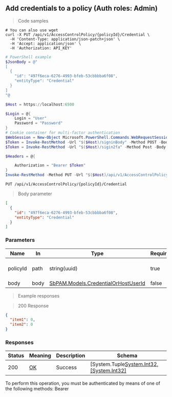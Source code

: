 
## Add credentials to a policy (Auth roles: Admin)

<a id="opIdAddMultipleCredentialsToPolicyAsync"></a>

> Code samples

```shell
# You can also use wget
curl -X PUT /api/v1/AccessControlPolicy/{policyId}/Credential \
  -H 'Content-Type: application/json-patch+json' \
  -H 'Accept: application/json' \
  -H 'Authorization: API_KEY'

```

```powershell
# PowerShell example
$JsonBody = @"
[
  {
    "id": "497f6eca-6276-4993-bfeb-53cbbbba6f08",
    "entityType": "Credential"
  }
]
"@

$Host = https://localhost:6500

$Login = @{
    Login = "User"
    Password = "Password"
}
# Cookie container for multi-factor authentication
$WebSession = New-Object Microsoft.PowerShell.Commands.WebRequestSession
$Token = Invoke-RestMethod -Url "$($Host)/signinBody" -Method POST -Body (ConvertTo-Json $Login) -WebRequestSession $WebSession
$Token = Invoke-RestMethod -Url "$($Host)/sigin2fa" -Method Post -Body $MfaCode -Headers @{Authorization: "Bearer $Token"} -WebRequestSession $WebSession

$Headers = @{

    Authorization = "Bearer $Token"
}
Invoke-RestMethod -Method PUT -Url "$($Host)/api/v1/AccessControlPolicy/{policyId}/Credential" -ContentType "application/json-patch+json" -Body $JsonBody -Headers $Headers
```

`PUT /api/v1/AccessControlPolicy/{policyId}/Credential`

> Body parameter

```json
[
  {
    "id": "497f6eca-6276-4993-bfeb-53cbbbba6f08",
    "entityType": "Credential"
  }
]
```

<h3 id="add-credentials-to-a-policy-(auth-roles:-admin)-parameters">Parameters</h3>

|Name|In|Type|Required|Description|
|---|---|---|---|---|
|policyId|path|string(uuid)|true|Access control policy id|
|body|body|[SbPAM.Models.CredentialOrHostUserId](../Models/sbpam.models.credentialorhostuserid.md)|false|none|

> Example responses

> 200 Response

```json
{
  "item1": 0,
  "item2": 0
}
```

<h3 id="add-credentials-to-a-policy-(auth-roles:-admin)-responses">Responses</h3>

|Status|Meaning|Description|Schema|
|---|---|---|---|
|200|[OK](https://tools.ietf.org/html/rfc7231#section-6.3.1)|Success|[System.Tuple[System.Int32,[System.Int32]](../Models/system.tuple[system.int32,[system.int32].md)|

<aside class="warning">
To perform this operation, you must be authenticated by means of one of the following methods:
Bearer
</aside>


